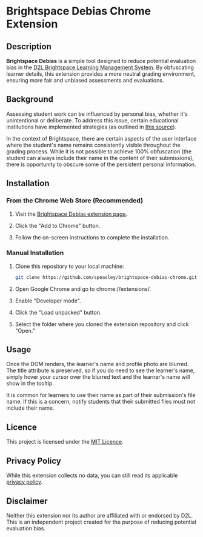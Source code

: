 # Brightspace Debias Chrome Extension

## Description

**Brightspace Debias** is a simple tool designed to reduce potential evaluation bias in the [D2L Brightspace Learning Management System](https://www.d2l.com/brightspace/). By obfuscating learner details, this extension provides a more neutral grading environment, ensuring more fair and unbiased assessments and evaluations.

## Background

Assessing student work can be influenced by personal bias, whether it's unintentional or deliberate. To address this issue, certain educational institutions have implemented strategies (as outlined in [this source](https://resources.depaul.edu/teaching-commons/teaching-guides/feedback-grading/Pages/assessment-and-bias.aspx)).

In the context of Brightspace, there are certain aspects of the user interface where the student's name remains consistently visible throughout the grading process. While it is not possible to achieve 100% obfuscation (the student can always include their name in the content of their submissions), there is opportunity to obscure some of the persistent personal information.

## Installation

### From the Chrome Web Store (Recommended)

1. Visit the [Brightspace Debias extension page](https://chrome.google.com/webstore/detail/brightspace-debias/nmhkibdmnglnifheagdgjlllajodnclh).

2. Click the "Add to Chrome" button.

3. Follow the on-screen instructions to complete the installation.

### Manual Installation

1. Clone this repository to your local machine:

   ```bash
   git clone https://github.com/speasley/brightspace-debias-chrome.git
   ```

2. Open Google Chrome and go to chrome://extensions/.

3. Enable "Developer mode".

4. Click the "Load unpacked" button.

5. Select the folder where you cloned the extension repository and click "Open."

## Usage

Once the DOM renders, the learner's name and profile photo are blurred. The title attribute is preserved, so if you do need to see the learner's name, simply hover your cursor over the blurred text and the learner's name will show in the tooltip.

It is common for learners to use their name as part of their submission's file name. If this is a concern, notify students that their submitted files must not include their name.

## Licence

This project is licensed under the [MIT Licence](http://opensource.org/licenses/MIT).

## Privacy Policy

While this extension collects no data, you can still read its applicable [privacy policy](./PRIVACY.md).

## Disclaimer

Neither this extension nor its author are affiliated with or endorsed by D2L. This is an independent project created for the purpose of reducing potential evaluation bias.